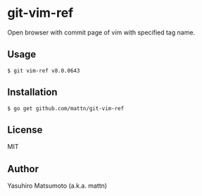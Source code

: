 # git-vim-ref

Open browser with commit page of vim with specified tag name.

## Usage

```console
$ git vim-ref v8.0.0643
```

## Installation

```console
$ go get github.com/mattn/git-vim-ref
```

## License

MIT

## Author

Yasuhiro Matsumoto (a.k.a. mattn)
